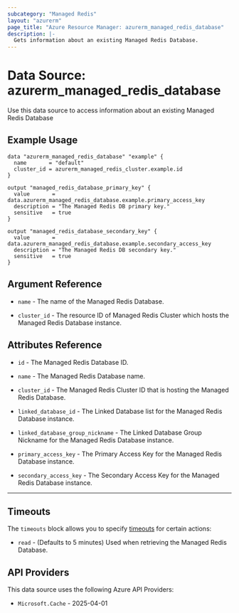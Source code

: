 ```yaml
---
subcategory: "Managed Redis"
layout: "azurerm"
page_title: "Azure Resource Manager: azurerm_managed_redis_database"
description: |-
  Gets information about an existing Managed Redis Database.
---
```


# Data Source: azurerm_managed_redis_database

Use this data source to access information about an existing Managed Redis Database

## Example Usage

```hcl
data "azurerm_managed_redis_database" "example" {
  name       = "default"
  cluster_id = azurerm_managed_redis_cluster.example.id
}

output "managed_redis_database_primary_key" {
  value       = data.azurerm_managed_redis_database.example.primary_access_key
  description = "The Managed Redis DB primary key."
  sensitive   = true
}

output "managed_redis_database_secondary_key" {
  value       = data.azurerm_managed_redis_database.example.secondary_access_key
  description = "The Managed Redis DB secondary key."
  sensitive   = true
}
```

## Argument Reference

* `name` - The name of the Managed Redis Database.

* `cluster_id` - The resource ID of Managed Redis Cluster which hosts the Managed Redis Database instance.

## Attributes Reference

* `id` - The Managed Redis Database ID.

* `name` - The Managed Redis Database name.

* `cluster_id` - The Managed Redis Cluster ID that is hosting the Managed Redis Database.

* `linked_database_id` - The Linked Database list for the Managed Redis Database instance.

* `linked_database_group_nickname` - The Linked Database Group Nickname for the Managed Redis Database instance.

* `primary_access_key` - The Primary Access Key for the Managed Redis Database instance.

* `secondary_access_key` - The Secondary Access Key for the Managed Redis Database instance.

---

## Timeouts

The `timeouts` block allows you to specify [timeouts](https://www.terraform.io/language/resources/syntax#operation-timeouts) for certain actions:

* `read` - (Defaults to 5 minutes) Used when retrieving the Managed Redis Database.

## API Providers
<!-- This section is generated, changes will be overwritten -->
This data source uses the following Azure API Providers:

* `Microsoft.Cache` - 2025-04-01
